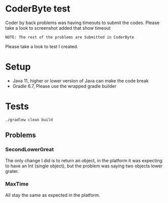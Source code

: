 # CoderByte test

Coder by back problems was having timeouts to submit the codes.
Please take a look to screenshot added that show timeout
```
NOTE: The rest of the problems are Submitted in CoderByte 
```

Please take a look to test I created.

# Setup
* Java 11, higher or lower version of Java can make the code break
* Gradle 6.7, Please use the wrapped gradle builder

# Tests
```
./gradlew clean build
```

## Problems
### SecondLowerGreat
The only change I did is to return an object, in the platform 
it was expecting to have an Int (single object), but 
the problem was saying two objects lower grater.

### MaxTime
All stay the same as expected in the platform.

